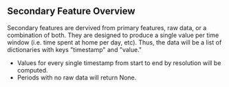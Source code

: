 ## Secondary Feature Overview

Secondary features are dervived from primary features, raw data, or a combination of both. They are designed to produce a single value per time window (i.e. time spent at home per day, etc). Thus, the data will be a list of dictionaries with keys "timestamp" and "value."
- Values for every single timestamp from start to end by resolution will be computed.
- Periods with no raw data will return None.
